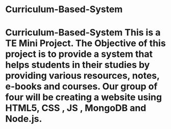 # Curriculum-Based-System
# Curriculum-Based-System This is a TE Mini Project. The Objective of this project is to provide a system that helps students in their studies by providing various resources, notes, e-books and courses. Our group of four will be creating a website using HTML5, CSS , JS , MongoDB and Node.js. 
